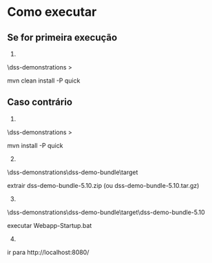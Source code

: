 # Como executar

## Se for primeira execução

1) 
\dss-demonstrations >

mvn clean install -P quick

## Caso contrário

1) 
\dss-demonstrations >

mvn install -P quick

2)
\dss-demonstrations\dss-demo-bundle\target

extrair dss-demo-bundle-5.10.zip (ou dss-demo-bundle-5.10.tar.gz)

3)
\dss-demonstrations\dss-demo-bundle\target\dss-demo-bundle-5.10

executar Webapp-Startup.bat

4)
ir para http://localhost:8080/